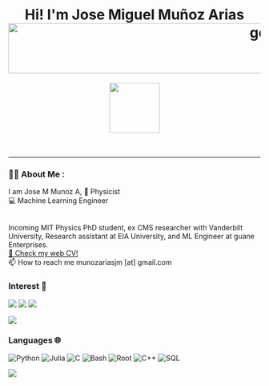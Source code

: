 
<h1 align="center">
  Hi! I'm Jose Miguel Muñoz Arias
  <img src="https://c.tenor.com/A86hwUcOp10AAAAC/black-white.gif" alt="geo" width="1000" height="100">

 </h1>
 <div id="header" align="center">
  <img src="https://media0.giphy.com/media/Qo2dupDib32rkTY4hX/giphy.gif" width="100"/>
</div>
 
 <br>
 <br>
 
 ---
### :man_technologist: About Me :
I am Jose M Munoz A, 
 🧪 Physicist <br>
 💻 Machine Learning Engineer
 
<br>
Incoming MIT Physics PhD student, ex CMS researcher with Vanderbilt University, Research assistant at EIA University, and ML Engineer at guane Enterprises.

<br>
<a href="http://munozariasjm.github.io"> 📜 Check my web CV!</a> <br>
📫 How to reach me munozariasjm [at] gmail.com<br>


### Interest 👀 

[![](https://img.shields.io/badge/-⚛️%20Physics-000)]()
[![](https://img.shields.io/badge/-🦾%20MachineLearning-000)]()
[![](https://img.shields.io/badge/-📝%20NLP-000)]()



![](http://github-profile-summary-cards.vercel.app/api/cards/most-commit-language?username=munozariasjm&theme=github)



### Languages 🌐

![Python](https://img.shields.io/badge/-Python-000?&logo=Python)
![Julia](https://img.shields.io/badge/-Julia-000?&logo=Julia)
![C](https://img.shields.io/badge/-C-000?&logo=C)
![Bash](https://img.shields.io/badge/-Bash-000?&logo=Bash&logoColor=007396)
![Root](https://img.shields.io/badge/-Root-000?&logo=Root)
![C++](https://img.shields.io/badge/-C++-000?&logo=c%2b%2b&logoColor=00599C)
![SQL](https://img.shields.io/badge/-SQL-000?&logo=MySQL)

![](http://github-profile-summary-cards.vercel.app/api/cards/profile-details?username=munozariasjm&theme=github)
